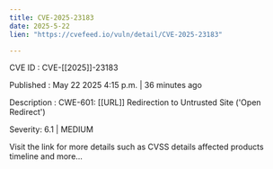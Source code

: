 ```yaml
---
title: CVE-2025-23183
date: 2025-5-22
lien: "https://cvefeed.io/vuln/detail/CVE-2025-23183"

---
```


CVE ID : CVE-[[2025]]-23183

Published :  May 22
2025
4:15 p.m. | 36 minutes ago

Description : CWE-601: [[URL]] Redirection to Untrusted Site ('Open Redirect')

Severity: 6.1 | MEDIUM

Visit the link for more details
such as CVSS details
affected products
timeline
and more...
